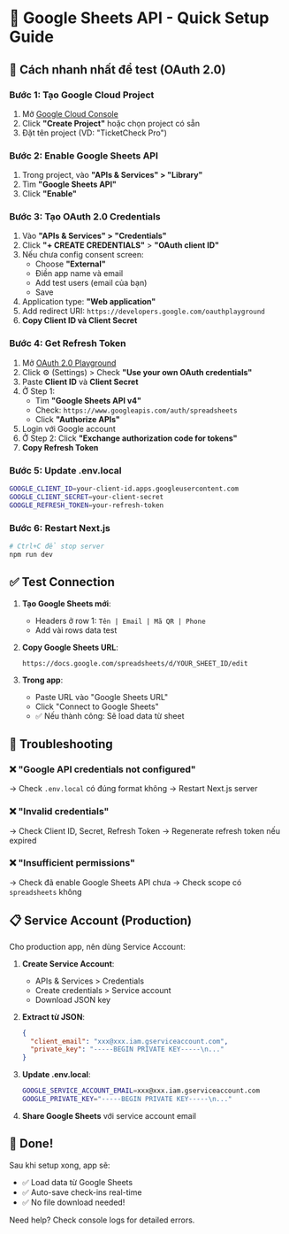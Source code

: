 # 🚀 Google Sheets API - Quick Setup Guide

## 🎯 Cách nhanh nhất để test (OAuth 2.0)

### Bước 1: Tạo Google Cloud Project
1. Mở [Google Cloud Console](https://console.cloud.google.com/)
2. Click **"Create Project"** hoặc chọn project có sẵn
3. Đặt tên project (VD: "TicketCheck Pro")

### Bước 2: Enable Google Sheets API
1. Trong project, vào **"APIs & Services" > "Library"**
2. Tìm **"Google Sheets API"**
3. Click **"Enable"**

### Bước 3: Tạo OAuth 2.0 Credentials
1. Vào **"APIs & Services" > "Credentials"**
2. Click **"+ CREATE CREDENTIALS"** > **"OAuth client ID"**
3. Nếu chưa config consent screen:
   - Choose **"External"**
   - Điền app name và email
   - Add test users (email của bạn)
   - Save
4. Application type: **"Web application"**
5. Add redirect URI: `https://developers.google.com/oauthplayground`
6. **Copy Client ID và Client Secret**

### Bước 4: Get Refresh Token
1. Mở [OAuth 2.0 Playground](https://developers.google.com/oauthplayground/)
2. Click ⚙️ (Settings) > Check **"Use your own OAuth credentials"**
3. Paste **Client ID** và **Client Secret**
4. Ở Step 1: 
   - Tìm **"Google Sheets API v4"**
   - Check: `https://www.googleapis.com/auth/spreadsheets`
   - Click **"Authorize APIs"**
5. Login với Google account
6. Ở Step 2: Click **"Exchange authorization code for tokens"**
7. **Copy Refresh Token**

### Bước 5: Update .env.local
```bash
GOOGLE_CLIENT_ID=your-client-id.apps.googleusercontent.com
GOOGLE_CLIENT_SECRET=your-client-secret
GOOGLE_REFRESH_TOKEN=your-refresh-token
```

### Bước 6: Restart Next.js
```bash
# Ctrl+C để stop server
npm run dev
```

## ✅ Test Connection

1. **Tạo Google Sheets mới**:
   - Headers ở row 1: `Tên | Email | Mã QR | Phone`
   - Add vài rows data test

2. **Copy Google Sheets URL**:
   ```
   https://docs.google.com/spreadsheets/d/YOUR_SHEET_ID/edit
   ```

3. **Trong app**:
   - Paste URL vào "Google Sheets URL"
   - Click "Connect to Google Sheets"
   - ✅ Nếu thành công: Sẽ load data từ sheet

## 🔧 Troubleshooting

### ❌ "Google API credentials not configured"
→ Check `.env.local` có đúng format không
→ Restart Next.js server

### ❌ "Invalid credentials"  
→ Check Client ID, Secret, Refresh Token
→ Regenerate refresh token nếu expired

### ❌ "Insufficient permissions"
→ Check đã enable Google Sheets API chưa
→ Check scope có `spreadsheets` không

## 📋 Service Account (Production)

Cho production app, nên dùng Service Account:

1. **Create Service Account**:
   - APIs & Services > Credentials
   - Create credentials > Service account
   - Download JSON key

2. **Extract từ JSON**:
   ```json
   {
     "client_email": "xxx@xxx.iam.gserviceaccount.com",
     "private_key": "-----BEGIN PRIVATE KEY-----\n..."
   }
   ```

3. **Update .env.local**:
   ```bash
   GOOGLE_SERVICE_ACCOUNT_EMAIL=xxx@xxx.iam.gserviceaccount.com
   GOOGLE_PRIVATE_KEY="-----BEGIN PRIVATE KEY-----\n..."
   ```

4. **Share Google Sheets** với service account email

## 🎉 Done!

Sau khi setup xong, app sẽ:
- ✅ Load data từ Google Sheets
- ✅ Auto-save check-ins real-time
- ✅ No file download needed!

Need help? Check console logs for detailed errors.